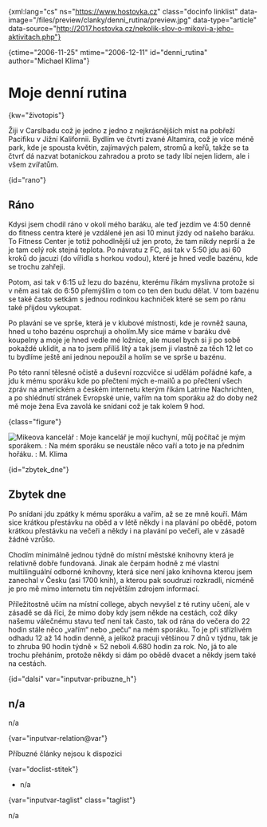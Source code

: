 
{xml:lang="cs" ns="https://www.hostovka.cz" class="docinfo linklist" data-image="/files/preview/clanky/denni_rutina/preview.jpg" data-type="article" data-source="http://2017.hostovka.cz/nekolik-slov-o-mikovi-a-jeho-aktivitach.php"}

{ctime="2006-11-25" mtime="2006-12-11" id="denni_rutina" author="Michael Klíma"}

# Moje denní rutina

<!-- generated attribute kw by user_updatekw.sh on 2020-07-05, do not edit -->

{kw="životopis"}

Žiji v Carslbadu což je jedno z jedno z nejkrásnějších míst na pobřeží Pacifiku v Jižní Kalifornii. Bydlím ve čtvrti zvané Altamira, což je více méně park, kde je spousta květin, zajímavých palem, stromů a keřů, takže se ta čtvrť dá nazvat botanickou zahradou a proto se tady líbí nejen lidem, ale i všem zvířatům.

{id="rano"}

## Ráno

Kdysi jsem chodil ráno v okolí mého baráku, ale teď jezdím ve 4:50 denně do fitness centra které je vzdálené jen asi 10 minut jízdy od našeho baráku. To Fitness Center je totiž pohodlnější už jen proto, že tam nikdy neprší a že je tam celý rok stejná teplota. Po návratu z FC, asi tak v 5:50 jdu asi 60 kroků do jacuzi (do vířidla s horkou vodou), které je hned vedle bazénu, kde se trochu zahřeji.

Potom, asi tak v 6:15 už lezu do bazénu, kterému říkám myslivna protože si v něm asi tak do 6:50 přemýšlím o tom co ten den budu dělat. V tom bazénu se také často setkám s jednou rodinkou kachniček které se sem po ránu také přijdou vykoupat.

Po plavání se ve sprše, která je v klubové místnosti, kde je rovněž sauna, hned u toho bazénu osprchuji a oholím.My sice máme v baráku dvě koupelny a moje je hned vedle mé ložnice, ale musel bych si ji po sobě pokaždé uklidit, a na to jsem příliš lítý a tak jsem ji vlastně za těch 12 let co tu bydlíme ještě ani jednou nepoužil a holím se ve sprše u bazénu.

Po této ranní tělesné očistě a duševní rozcvičce si udělám pořádné kafe, a jdu k mému sporáku kde po přečtení mých e-mailů a po přečtení všech zpráv na americkém a českém internetu kterým říkám Latrine Nachrichten, a po shlédnutí stránek Evropské unie, vařím na tom sporáku až do doby než mě moje žena Eva zavolá ke snídani což je tak kolem 9 hod.

{class="figure"}

![Mikeova kancelář][1] 
:   Moje kancelář je mojí kuchyní, můj počítač je mým sporákem.
:   Na mém sporáku se neustále něco vaří a toto je na předním hořáku.
:   M. Klima

{id="zbytek_dne"}

## Zbytek dne

Po snídani jdu zpátky k mému sporáku a vařím, až se ze mně kouří. Mám sice krátkou přestávku na oběd a v létě někdy i na plavání po obědě, potom krátkou přestávku na večeři a někdy i na plavání po večeři, ale v zásadě žádné vzrůšo.

Chodím minimálně jednou týdně do místní městské knihovny která je relativně dobře fundovaná. Jinak ale čerpám hodně z mé vlastní multilinguální odborné knihovny, která sice není jako knihovna kterou jsem zanechal v Česku (asi 1700 knih), a kterou pak soudruzi rozkradli, nicméně je pro mě mimo internetu tím největším zdrojem informací.

Příležitostně učím na místní college, abych nevyšel z té rutiny učení, ale v zásadě se dá říci, že mimo doby kdy jsem někde na cestách, což díky našemu válečnému stavu teď není tak často, tak od rána do večera do 22 hodin stále něco „vařím“ nebo „peču“ na mém sporáku. To je při střízlivém odhadu 12 až 14 hodin denně, a jelikož pracuji většinou 7 dnů v týdnu, tak je to zhruba 90 hodin týdně × 52 neboli 4.680 hodin za rok. No, já to ale trochu přeháním, protože někdy si dám po obědě dvacet a někdy jsem také na cestách.

{id="dalsi" var="inputvar-pribuzne_h"}

## n/a

n/a

{var="inputvar-relation@var"}

Příbuzné články nejsou k dispozici

{var="doclist-stitek"}

  * n/a

{var="inputvar-taglist" class="taglist"}

n/a

 [1]: /files/clanky/michael_klima/obr36.jpg

